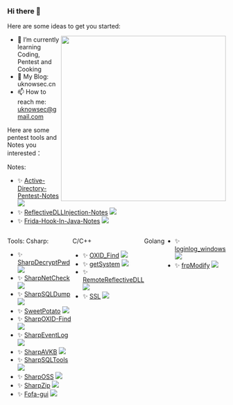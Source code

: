 ### Hi there 👋

<!--
**uknowsec/uknowsec** is a ✨ _special_ ✨ repository because its `README.md` (this file) appears on your GitHub profile.
-->
Here are some ideas to get you started:

<img align='right' src="https://github-readme-stats.vercel.app/api?username=uknowsec&show_icons=true&theme=radical" width="380">

- 🌱 I’m currently learning Coding, Pentest and Cooking
- 👀 My Blog: uknowsec.cn
- 📫 How to reach me: uknowsec@gmail.com

Here are some pentest tools and Notes you interested：

Notes:
- ✨ [Active-Directory-Pentest-Notes](https://github.com/uknowsec/Active-Directory-Pentest-Notes)   ![](https://img.shields.io/github/stars/uknowsec/Active-Directory-Pentest-Notes)
- ✨ [ReflectiveDLLInjection-Notes](https://github.com/uknowsec/ReflectiveDLLInjection-Notes)   ![](https://img.shields.io/github/stars/uknowsec/ReflectiveDLLInjection-Notes)
- ✨ [Frida-Hook-In-Java-Notes](https://github.com/uknowsec/Frida-Hook-In-Java-Notes)   ![](https://img.shields.io/github/stars/uknowsec/Frida-Hook-In-Java-Notes)
     
<!doctype html>
<html>
<head>
<meta charset='UTF-8'><meta name='viewport' content='width=device-width initial-scale=1'>
<title>11</title></head>
<body>
<main style="width: 100%;display: flex">
<div style="width: 400px;">
<p>Tools:
 Csharp:</p>
<ul>
<li>✨ <a href='https://github.com/uknowsec/SharpDecryptPwd'>SharpDecryptPwd</a>   <img src="https://img.shields.io/github/stars/uknowsec/SharpDecryptPwd" referrerpolicy="no-referrer"></li>
<li>✨ <a href='https://github.com/uknowsec/SharpNetCheck'>SharpNetCheck</a>   <img src="https://img.shields.io/github/stars/uknowsec/SharpNetCheck" referrerpolicy="no-referrer"></li>
<li>✨ <a href='https://github.com/uknowsec/SharpSQLDump'>SharpSQLDump</a>   <img src="https://img.shields.io/github/stars/uknowsec/SharpSQLDump" referrerpolicy="no-referrer"></li>
<li>✨ <a href='https://github.com/uknowsec/SweetPotato'>SweetPotato</a>   <img src="https://img.shields.io/github/stars/uknowsec/SweetPotato" referrerpolicy="no-referrer"></li>
<li>✨ <a href='https://github.com/uknowsec/SharpOXID-Find'>SharpOXID-Find</a>   <img src="https://img.shields.io/github/stars/uknowsec/SharpOXID-Find" referrerpolicy="no-referrer"></li>
<li>✨ <a href='https://github.com/uknowsec/SharpEventLog'>SharpEventLog</a>   <img src="https://img.shields.io/github/stars/uknowsec/SharpEventLog" referrerpolicy="no-referrer"></li>
<li>✨ <a href='https://github.com/uknowsec/SharpAVKB'>SharpAVKB</a>   <img src="https://img.shields.io/github/stars/uknowsec/SharpAVKB" referrerpolicy="no-referrer"></li>
<li>✨ <a href='https://github.com/uknowsec/SharpSQLTools'>SharpSQLTools</a>   <img src="https://img.shields.io/github/stars/uknowsec/SharpSQLTools" referrerpolicy="no-referrer"></li>
<li>✨ <a href='https://github.com/uknowsec/SharpOSS'>SharpOSS</a>   <img src="https://img.shields.io/github/stars/uknowsec/SharpOSS" referrerpolicy="no-referrer"></li>
<li>✨ <a href='https://github.com/uknowsec/SharpZip'>SharpZip</a>   <img src="https://img.shields.io/github/stars/uknowsec/SharpZip" referrerpolicy="no-referrer"></li>
<li>✨ <a href='https://github.com/uknowsec/Fofa-gui'>Fofa-gui</a>   <img src="https://img.shields.io/github/stars/uknowsec/Fofa-gui" referrerpolicy="no-referrer"></li>

</ul>
<p>&nbsp;</p>
</div>
<div style="width: 400px;">
<p> C/C++</p>
<ul>
<li>✨ <a href='https://github.com/uknowsec/OXID_Find'>OXID_Find</a>   <img src="https://img.shields.io/github/stars/uknowsec/OXID_Find" referrerpolicy="no-referrer"></li>
<li>✨ <a href='https://github.com/uknowsec/getSystem'>getSystem</a>   <img src="https://img.shields.io/github/stars/uknowsec/getSystem" referrerpolicy="no-referrer"></li>
<li>✨ <a href='https://github.com/uknowsec/RemoteReflectiveDLL'>RemoteReflectiveDLL</a>   <img src="https://img.shields.io/github/stars/uknowsec/RemoteReflectiveDLL" referrerpolicy="no-referrer"></li>
<li>✨ <a href='https://github.com/uknowsec/SSL'>SSL</a>   <img src="https://img.shields.io/github/stars/uknowsec/SSL" referrerpolicy="no-referrer"></li>
</div>
</ul>
<p> Golang</p>
<ul>
<li>✨ <a href='https://github.com/uknowsec/loginlog_windows'>loginlog_windows</a>   <img src="https://img.shields.io/github/stars/uknowsec/loginlog_windows" referrerpolicy="no-referrer"></li>
<li>✨ <a href='https://github.com/uknowsec/frpModify'>frpModify</a>   <img src="https://img.shields.io/github/stars/uknowsec/frpModify" referrerpolicy="no-referrer"></li>

</ul>
</main>
</body>
</html>
